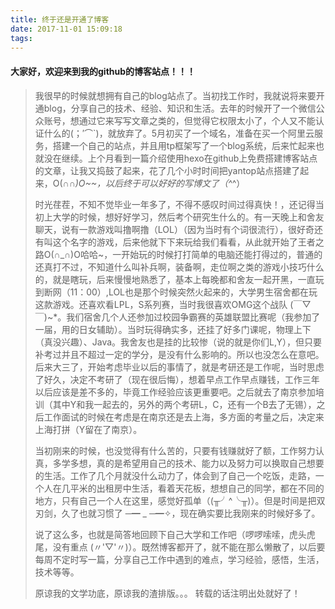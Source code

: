 ```yaml
---
title: 终于还是开通了博客
date: 2017-11-01 15:09:18
tags:
---
```

####    大家好，欢迎来到我的github的博客站点！！！

> 我很早的时候就想拥有自己的blog站点了。当初找工作时，我就说将来要开通blog，分享自己的技术、经验、知识和生活。去年的时候开了一个微信公众账号，想通过它来写写文章之类的，但觉得它权限太小了，个人又不能认证什么的(；′⌒`)，就放弃了。5月初买了一个域名，准备在买一个阿里云服务，搭建一个自己的站点，并且用tp框架写了一个blog系统，后来忙起来也就没在继续。上个月看到一篇介绍使用hexo在github上免费搭建博客站点的文章，让我又捣鼓了起来，花了几个小时时间把yantop站点搭建了起来，O(∩_∩)O~~，以后终于可以好好的写博文了（^_^）
>
> 时光荏茬，不知不觉毕业一年多了，不得不感叹时间过得真快！，还记得当初上大学的时候，想好好学习，然后考个研究生什么的。有一天晚上和舍友聊天，说有一款游戏叫撸啊撸（LOL）（因为当时有个词很流行），很好奇还有叫这个名字的游戏，后来他就下下来玩给我们看看，从此就开始了王者之路O(∩_∩)O哈哈~，一开始玩的时候打打简单的电脑还能打得过的，普通的还真打不过，不知道什么叫补兵啊，装备啊，走位啊之类的游戏小技巧什么的，就是瞎玩，后来慢慢地熟悉了，基本上每晚都和舍友一起开黑，一直玩到断网（11：00）,LOL也是那个时候突然火起来的，大学男生宿舍都在玩这款游戏。还喜欢看LPL，S系列赛，当时我很喜欢OMG这个战队 (￣▽￣)~*。我们宿舍几个人还参加过校园争霸赛的英雄联盟比赛呢（我参加了一届，用的日女辅助）。当时玩得确实多，还挂了好多门课呢，物理上下（真没兴趣）、Java。我舍友也是挂的比较惨（说的就是你们L,Y），但只要补考过并且不超过一定的学分，是没有什么影响的。所以也没怎么在意吧。后来大三了，开始考虑毕业以后的事情了，就是考研还是工作呢，当时思虑了好久，决定不考研了（现在很后悔），想着早点工作早点赚钱，工作三年以后应该是差不多的，毕竟工作经验应该更重要吧。之后就去了南京参加培训（其中Y和我一起去的，另外的两个考研L，C，还有一个B去了无锡），之后工作面试的时候在考虑是在南京还是去上海，多方面的考量之后，决定来上海打拼（Y留在了南京）。
>
> 当初刚来的时候，也没觉得有什么苦的，只要有钱赚就好了额，工作努力认真，多学多想，真的是希望用自己的技术、能力以及努力可以换取自己想要的生活。工作了几个月就没什么动力了，体会到了自己一个吃饭，走路，一个人在几平米的出租房中生活，看着天花板，想想自己的同学，都在不同的地方，只有自己一个人在这里，感觉好孤单（(╥╯^╰╥)）。但是时间是把双刃剑，久了也就习惯了 ─━ _ ─━✧，现在确实要比我刚来的时候好多了。
>
> 说了这么多，也就是简答地回顾下自己大学和工作吧（啰啰嗦嗦，虎头虎尾，没有重点 (〃'▽'〃)）。既然博客都开了，就不能在那么懒散了，以后要每周不定时写一篇，分享自己工作中遇到的难点，学习经验，感悟，生活，技术等等。
>
> 原谅我的文学功底，原谅我的渣排版。。。
> 转载的话注明出处就好了！
